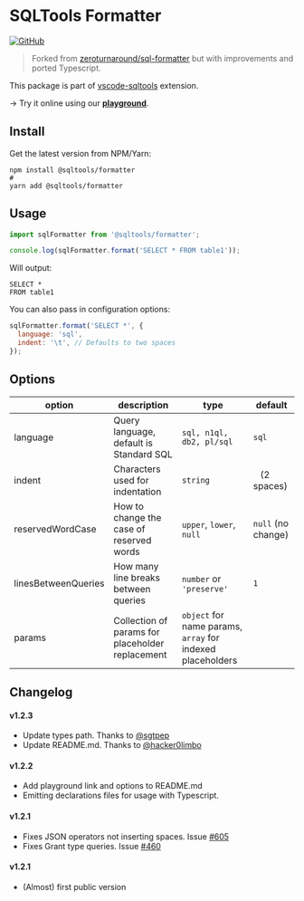 # SQLTools Formatter

[![GitHub](https://img.shields.io/github/license/mtxr/vscode-sqltools)](https://github.com/mtxr/vscode-sqltools/blob/dev/LICENSE)

> Forked from [zeroturnaround/sql-formatter](https://zeroturnaround.github.io/sql-formatter/) but with improvements and ported Typescript.

This package is part of [vscode-sqltools](https://vscode-sqltools.mteixeira.dev/?umd_source=repository&utm_medium=readme&utm_campaign=formatter) extension.

&rarr; Try it online using our **[playground](https://vscode-sqltools.mteixeira.dev/playground/formatter?umd_source=repository&utm_medium=readme&utm_campaign=formatter)**.

## Install

Get the latest version from NPM/Yarn:

```shell
npm install @sqltools/formatter
#
yarn add @sqltools/formatter
```

## Usage

```ts
import sqlFormatter from '@sqltools/formatter';

console.log(sqlFormatter.format('SELECT * FROM table1'));
```

Will output:

```
SELECT *
FROM table1
```

You can also pass in configuration options:

```js
sqlFormatter.format('SELECT *', {
  language: 'sql',
  indent: '\t', // Defaults to two spaces
});
```

## Options

| option              | description                                      | type                                                       | default            |
| ------------------- | ------------------------------------------------ | ---------------------------------------------------------- | ------------------ |
| language            | Query language, default is Standard SQL          | `sql, n1ql, db2, pl/sql`                                   | `sql`              |
| indent              | Characters used for indentation                  | `string`                                                   | ` ` (2 spaces)     |
| reservedWordCase    | How to change the case of reserved words         | `upper`, `lower`, `null`                                   | `null` (no change) |
| linesBetweenQueries | How many line breaks between queries             | `number` or `'preserve'`                                   | `1`                |
| params              | Collection of params for placeholder replacement | `object` for name params, `array` for indexed placeholders |                    |

## Changelog

#### v1.2.3

- Update types path. Thanks to [@sgtpep](https://github.com/sgtpep)
- Update README.md. Thanks to [@hacker0limbo](https://github.com/hacker0limbo)

#### v1.2.2

- Add playground link and options to README.md
- Emitting declarations files for usage with Typescript.

#### v1.2.1

- Fixes JSON operators not inserting spaces. Issue [#605](https://github.com/mtxr/vscode-sqltools/issues/605)
- Fixes Grant type queries. Issue [#460](https://github.com/mtxr/vscode-sqltools/issues/460)

#### v1.2.1

- (Almost) first public version
